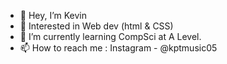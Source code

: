 - 👋 Hey, I’m Kevin
- 👀 Interested in Web dev (html & CSS)
- 🌱 I’m currently learning CompSci at A Level.
- 📫 How to reach me : 
  Instagram - @kptmusic05

<!---
Kpt05/Kpt05 is a ✨ special ✨ repository because its `README.md` (this file) appears on your GitHub profile.
You can click the Preview link to take a look at your changes.
--->
